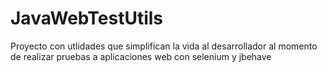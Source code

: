 JavaWebTestUtils
================

Proyecto con utlidades que simplifican la vida al desarrollador al momento de realizar pruebas a aplicaciones web con selenium y jbehave
